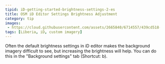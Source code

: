 ```yaml
---
tipid: iD-getting-started-brightness-settings-2-es
title: OSM iD Editor Settings Brightness Adjustment
category: tip
images: 
 - https://cloud.githubusercontent.com/assets/2665840/6714557/439cd518-cd6f-11e4-81ae-82540f486d52.gif
tags: [Liberia, iD, custom imagery]
---
```


Often the default brightness settings in iD editor makes the background imagery difficult to see, but increasing the brightness will help. You can do this in the "Background settings" tab (Shortcut: b).

<!--
![](https://cloud.githubusercontent.com/assets/2665840/6714557/439cd518-cd6f-11e4-81ae-82540f486d52.gif)
-->
